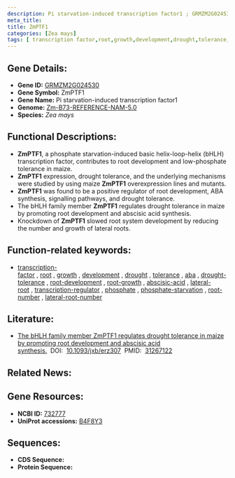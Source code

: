 ```yaml
---
description: Pi starvation-induced transcription factor1 ; GRMZM2G024530 ; Zea mays
meta_title:
title: ZmPTF1
categories: [Zea mays]
tags: [ transcription factor,root,growth,development,drought,tolerance,aba,drought tolerance,root development,root growth,abscisic acid,lateral root,transcription regulator,phosphate,phosphate starvation,root number,lateral root number ]
---
```


## Gene Details:
- **Gene ID:**	[GRMZM2G024530](https://www.maizegdb.org/gene_center/gene/GRMZM2G024530)
- **Gene Symbol:** ZmPTF1
- **Gene Name:** Pi starvation-induced transcription factor1
- **Genome:** [Zm-B73-REFERENCE-NAM-5.0](https://www.maizegdb.org/genome/assembly/Zm-B73-REFERENCE-NAM-5.0)
- **Species:** *Zea mays*

## Functional Descriptions:
   - **ZmPTF1**, a phosphate starvation-induced basic helix-loop-helix (bHLH) transcription factor, contributes to root development and low-phosphate tolerance in maize.
   - **ZmPTF1** expression, drought tolerance, and the underlying mechanisms were studied by using maize **ZmPTF1** overexpression lines and mutants.
   - **ZmPTF1** was found to be a positive regulator of root development, ABA synthesis, signalling pathways, and drought tolerance.
   - The bHLH family member **ZmPTF1** regulates drought tolerance in maize by promoting root development and abscisic acid synthesis.
   - Knockdown of **ZmPTF1** slowed root system development by reducing the number and growth of lateral roots.

## Function-related keywords:
- [transcription-factor](/tags/transcription-factor/)&nbsp;,&nbsp;[root](/tags/root/)&nbsp;,&nbsp;[growth](/tags/growth/)&nbsp;,&nbsp;[development](/tags/development/)&nbsp;,&nbsp;[drought](/tags/drought/)&nbsp;,&nbsp;[tolerance](/tags/tolerance/)&nbsp;,&nbsp;[aba](/tags/aba/)&nbsp;,&nbsp;[drought-tolerance](/tags/drought-tolerance/)&nbsp;,&nbsp;[root-development](/tags/root-development/)&nbsp;,&nbsp;[root-growth](/tags/root-growth/)&nbsp;,&nbsp;[abscisic-acid](/tags/abscisic-acid/)&nbsp;,&nbsp;[lateral-root](/tags/lateral-root/)&nbsp;,&nbsp;[transcription-regulator](/tags/transcription-regulator/)&nbsp;,&nbsp;[phosphate](/tags/phosphate/)&nbsp;,&nbsp;[phosphate-starvation](/tags/phosphate-starvation/)&nbsp;,&nbsp;[root-number](/tags/root-number/)&nbsp;,&nbsp;[lateral-root-number](/tags/lateral-root-number/)

## Literature:
   - [The bHLH family member ZmPTF1 regulates drought tolerance in maize by promoting root development and abscisic acid synthesis.]( https://academic.oup.com/jxb/article/70/19/5471/5527430?login=true)&nbsp;&nbsp;DOI:&nbsp;&nbsp;[10.1093/jxb/erz307](https://academic.oup.com/jxb/article/70/19/5471/5527430?login=true)&nbsp;&nbsp;PMID:&nbsp;&nbsp;[31267122](https://pubmed.ncbi.nlm.nih.gov/31267122/)

## Related News:

## Gene Resources:
- **NCBI ID:** [732777](https://www.ncbi.nlm.nih.gov/gene/?term=732777)
- **UniProt accessions:** [B4F8Y3](https://www.uniprot.org/uniprotkb/B4F8Y3/entry)



## Sequences:
- **CDS Sequence:**
- **Protein Sequence:**
